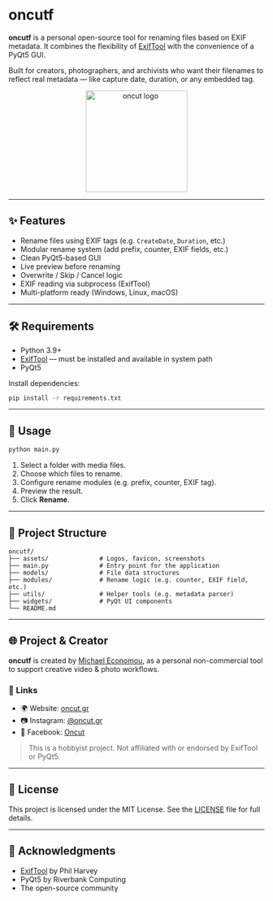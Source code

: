 # oncutf

**oncutf** is a personal open-source tool for renaming files based on EXIF metadata.
It combines the flexibility of [ExifTool](https://exiftool.org/) with the convenience of a PyQt5 GUI.

Built for creators, photographers, and archivists who want their filenames to reflect real metadata — like capture date, duration, or any embedded tag.

<p align="center">
  <img src="assets/oncut-logo-2024-CIRCLE-(1100X1100)-dark-w-white-BG.png" alt="oncut logo" width="200"/>
</p>

---

## ✨ Features

- Rename files using EXIF tags (e.g. `CreateDate`, `Duration`, etc.)
- Modular rename system (add prefix, counter, EXIF fields, etc.)
- Clean PyQt5-based GUI
- Live preview before renaming
- Overwrite / Skip / Cancel logic
- EXIF reading via subprocess (ExifTool)
- Multi-platform ready (Windows, Linux, macOS)

---

## 🛠 Requirements

- Python 3.9+
- [ExifTool](https://exiftool.org/) — must be installed and available in system path
- PyQt5

Install dependencies:

```bash
pip install -r requirements.txt
```

---

## 🚀 Usage

```bash
python main.py
```

1. Select a folder with media files.
2. Choose which files to rename.
3. Configure rename modules (e.g. prefix, counter, EXIF tag).
4. Preview the result.
5. Click **Rename**.

---

## 📁 Project Structure

```
oncutf/
├── assets/              # Logos, favicon, screenshots
├── main.py              # Entry point for the application
├── models/              # File data structures
├── modules/             # Rename logic (e.g. counter, EXIF field, etc.)
├── utils/               # Helper tools (e.g. metadata parser)
├── widgets/             # PyQt UI components
└── README.md
```

---

## 🌐 Project & Creator

**oncutf** is created by [Michael Economou](https://oncut.gr),
as a personal non-commercial tool to support creative video & photo workflows.

### 🔗 Links

- 🌍 Website: [oncut.gr](https://oncut.gr)
- 📷 Instagram: [@oncut.gr](https://instagram.com/oncut.gr)
- 📘 Facebook: [Oncut](https://facebook.com/oncut.gr)

> This is a hobbyist project. Not affiliated with or endorsed by ExifTool or PyQt5.

---

## 🪪 License

This project is licensed under the MIT License.
See the [LICENSE](LICENSE) file for full details.

---

## 🙏 Acknowledgments

- [ExifTool](https://exiftool.org/) by Phil Harvey
- PyQt5 by Riverbank Computing
- The open-source community
